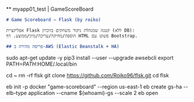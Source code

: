 
** myapp01_test | GameScoreBoard

```markdown
# Game Scoreboard – Flask (by roiko)

אפליקציית Flask קטנה שמנהלת ניקוד משחקים בזיכרון (ללא DB):
הוספה/מחיקה/עריכה/מיון/ממוצע. דף HTML פשוט עם Bootstrap.

## פריסה מהירה ב‑AWS (Elastic Beanstalk + HA)

```
sudo apt-get update -y
pip3 install --user --upgrade awsebcli
export PATH=$PATH:$HOME/.local/bin

cd ~
rm -rf flsk
git clone https://github.com/Roiko96/flsk.git
cd flsk

eb init -p docker "game-scoreboard" --region us-east-1
eb create gs-ha --elb-type application --cname $(whoami)-gs --scale 2
eb open
